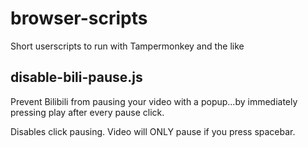 # browser-scripts
Short userscripts to run with Tampermonkey and the like

## disable-bili-pause.js
Prevent Bilibili from pausing your video with a popup...by immediately pressing play after every pause click.

Disables click pausing. Video will ONLY pause if you press spacebar.
